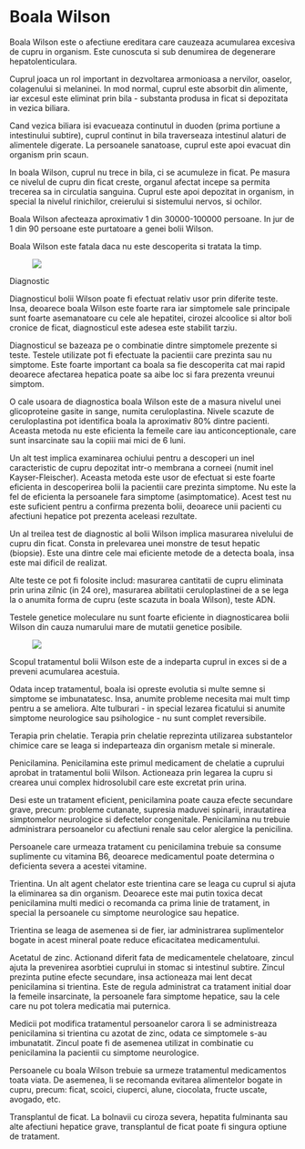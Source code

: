 
# Boala Wilson

Boala Wilson este o afectiune ereditara care cauzeaza acumularea excesiva de cupru in organism. Este cunoscuta si sub denumirea de degenerare hepatolenticulara.

Cuprul joaca un rol important in dezvoltarea armonioasa a nervilor, oaselor, colagenului si melaninei. In mod normal, cuprul este absorbit din alimente, iar excesul este eliminat prin bila - substanta produsa in ficat si depozitata in vezica biliara.

Cand vezica biliara isi evacueaza continutul in duoden (prima portiune a intestinului subtire), cuprul continut in bila traverseaza intestinul alaturi de alimentele digerate. La persoanele sanatoase, cuprul este apoi evacuat din organism prin scaun.

In boala Wilson, cuprul nu trece in bila, ci se acumuleze in ficat. Pe masura ce nivelul de cupru din ficat creste, organul afectat incepe sa permita trecerea sa in circulatia sanguina. Cuprul este apoi depozitat in organism, in special la nivelul rinichilor, creierului si sistemului nervos, si ochilor.

Boala Wilson afecteaza aproximativ 1 din 30000-100000 persoane. In jur de 1 din 90 persoane este purtatoare a genei bolii Wilson.

Boala Wilson este fatala daca nu este descoperita si tratata la timp.
<figure class="left"><img src='http://www.eurowilson.org/rc/org/eurowilson/htm/Article/2009/htm-20090520-090453-189/src/htm_fullText/en/shema03_ENG.gif' /></figure>

Diagnostic

Diagnosticul bolii Wilson poate fi efectuat relativ usor prin diferite teste. Insa, deoarece boala Wilson este foarte rara iar simptomele sale principale sunt foarte asemanatoare cu cele ale hepatitei, cirozei alcoolice si altor boli cronice de ficat, diagnosticul este adesea este stabilit tarziu.

Diagnosticul se bazeaza pe o combinatie dintre simptomele prezente si teste. Testele utilizate pot fi efectuate la pacientii care prezinta sau nu simptome. Este foarte important ca boala sa fie descoperita cat mai rapid deoarece afectarea hepatica poate sa aibe loc si fara prezenta vreunui simptom.

O cale usoara de diagnostica boala Wilson este de a masura nivelul unei glicoproteine gasite in sange, numita ceruloplastina. Nivele scazute de ceruloplastina pot identifica boala la aproximativ 80% dintre pacienti. Aceasta metoda nu este eficienta la femeile care iau anticonceptionale, care sunt insarcinate sau la copiii mai mici de 6 luni.

Un alt test implica examinarea ochiului pentru a descoperi un inel caracteristic de cupru depozitat intr-o membrana a corneei (numit inel Kayser-Fleischer). Aceasta metoda este usor de efectuat si este foarte eficienta in descoperirea bolii la pacientii care prezinta simptome. Nu este la fel de eficienta la persoanele fara simptome (asimptomatice). Acest test nu este suficient pentru a confirma prezenta bolii, deoarece unii pacienti cu afectiuni hepatice pot prezenta aceleasi rezultate.

Un al treilea test de diagnostic al bolii Wilson implica masurarea nivelului de cupru din ficat. Consta in prelevarea unei monstre de tesut hepatic (biopsie). Este una dintre cele mai eficiente metode de a detecta boala, insa este mai dificil de realizat.

Alte teste ce pot fi folosite includ: masurarea cantitatii de cupru eliminata prin urina zilnic (in 24 ore), masurarea abilitatii ceruloplastinei de a se lega la o anumita forma de cupru (este scazuta in boala Wilson), teste ADN.

Testele genetice moleculare nu sunt foarte eficiente in diagnosticarea bolii Wilson din cauza numarului mare de mutatii genetice posibile.
<figure class="left"><img src='http://3.bp.blogspot.com/-d8kopOjYNXQ/VPowDyuIDoI/AAAAAAAAEGw/yRdopxQbx2o/s1600/graph_symptomes_ENG.gif' /></figure>

Scopul tratamentul bolii Wilson este de a indeparta cuprul in exces si de a preveni acumularea acestuia.

Odata incep tratamentul, boala isi opreste evolutia si multe semne si simptome se imbunatatesc. Insa, anumite probleme necesita mai mult timp pentru a se ameliora. Alte tulburari - in special lezarea ficatului si anumite simptome neurologice sau psihologice - nu sunt complet reversibile.

Terapia prin chelatie. Terapia prin chelatie reprezinta utilizarea substantelor chimice care se leaga si indeparteaza din organism metale si minerale.

Penicilamina. Penicilamina este primul medicament de chelatie a cuprului aprobat in tratamentul bolii Wilson. Actioneaza prin legarea la cupru si crearea unui complex hidrosolubil care este excretat prin urina.

Desi este un tratament eficient, penicilamina poate cauza efecte secundare grave, precum: probleme cutanate, supresia maduvei spinarii, inrautatirea simptomelor neurologice si defectelor congenitale. Penicilamina nu trebuie administrara persoanelor cu afectiuni renale sau celor alergice la penicilina.

Persoanele care urmeaza tratament cu penicilamina trebuie sa consume suplimente cu vitamina B6, deoarece medicamentul poate determina o deficienta severa a acestei vitamine.

Trientina. Un alt agent chelator este trientina care se leaga cu cuprul si ajuta la eliminarea sa din organism. Deoarece este mai putin toxica decat penicilamina multi medici o recomanda ca prima linie de tratament, in special la persoanele cu simptome neurologice sau hepatice.

Trientina se leaga de asemenea si de fier, iar administrarea suplimentelor bogate in acest mineral poate reduce eficacitatea medicamentului.

Acetatul de zinc. Actionand diferit fata de medicamentele chelatoare, zincul ajuta la prevenirea asorbtiei cuprului in stomac si intestinul subtire. Zincul prezinta putine efecte secundare, insa actioneaza mai lent decat penicilamina si trientina. Este de regula administrat ca tratament initial doar la femeile insarcinate, la persoanele fara simptome hepatice, sau la cele care nu pot tolera medicatia mai puternica.

Medicii pot modifica tratamentul persoanelor carora li se administreaza penicilamina si trientina cu azotat de zinc, odata ce simptomele s-au imbunatatit. Zincul poate fi de asemenea utilizat in combinatie cu penicilamina la pacientii cu simptome neurologice.

Persoanele cu boala Wilson trebuie sa urmeze tratamentul medicamentos toata viata. De asemenea, li se recomanda evitarea alimentelor bogate in cupru, precum: ficat, scoici, ciuperci, alune, ciocolata, fructe uscate, avogado, etc.

Transplantul de ficat. La bolnavii cu ciroza severa, hepatita fulminanta sau alte afectiuni hepatice grave, transplantul de ficat poate fi singura optiune de tratament.

  
